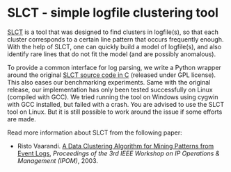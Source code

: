 # SLCT - simple logfile clustering tool

[SLCT](http://ristov.github.io/slct/) is a tool that was designed to find clusters in logfile(s), so that each cluster corresponds to a certain line pattern that occurs frequently enough. With the help of SLCT, one can quickly build a model of logfile(s), and also identify rare lines that do not fit the model (and are possibly anomalous).

To provide a common interface for log parsing, we write a Python wrapper around the original [SLCT source code in C](http://ristov.github.io/slct/slct-0.05.tar.gz) (released under GPL license). This also eases our benchmarking experiments. Same with the original release, our implementation has only been tested successfully on Linux (compiled with GCC). We tried running the tool on Windows using cygwin with GCC installed, but failed with a crash. You are advised to use the SLCT tool on Linux. But it is still possible to work around the issue if some efforts are made. 

Read more information about SLCT from the following paper:
+ Risto Vaarandi. [A Data Clustering Algorithm for Mining Patterns from Event Logs](http://www.quretec.com/u/vilo/edu/2003-04/DM_seminar_2003_II/ver1/P12/slct-ipom03-web.pdf), *Proceedings of the 3rd IEEE Workshop on IP Operations & Management (IPOM)*, 2003.

